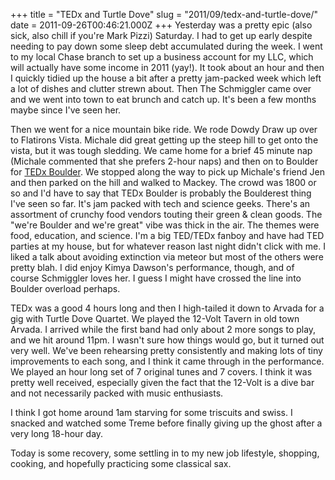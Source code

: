 +++
title = "TEDx and Turtle Dove"
slug = "2011/09/tedx-and-turtle-dove/"
date = 2011-09-26T00:46:21.000Z
+++
Yesterday was a pretty epic (also sick, also chill if you're Mark Pizzi) Saturday.  I had to get up early despite needing to pay down some sleep debt accumulated during the week.  I went to my local Chase branch to set up a business account for my LLC, which will actually have some income in 2011 (yay!).  It took about an hour and then I quickly tidied up the house a bit after a pretty jam-packed week which left a lot of dishes and clutter strewn about.  Then The Schmiggler came over and we went into town to eat brunch and catch up.  It's been a few months maybe since I've seen her.

Then we went for a nice mountain bike ride.  We rode Dowdy Draw up over to Flatirons Vista.  Michale did great getting up the steep hill to get onto the vista, but it was tough sledding.  We came home for a brief 45 minute nap (Michale commented that she prefers 2-hour naps) and then on to Boulder for [TEDx Boulder](http://tedxboulder.com/).  We stopped along the way to pick up Michale's friend Jen and then parked on the hill and walked to Mackey.  The crowd was 1800 or so and I'd have to say that TEDx Boulder is probably the Boulderest thing I've seen so far.  It's jam packed with tech and science geeks.  There's an assortment of crunchy food vendors touting their green & clean goods.  The "we're Boulder and we're great" vibe was thick in the air.  The themes were food, education, and science.  I'm a big TED/TEDx fanboy and have had TED parties at my house, but for whatever reason last night didn't click with me.  I liked a talk about avoiding extinction via meteor but most of the others were pretty blah.  I did enjoy Kimya Dawson's performance, though, and of course Schmiggler loves her.  I guess I might have crossed the line into Boulder overload perhaps.

TEDx was a good 4 hours long and then I high-tailed it down to Arvada for a gig with Turtle Dove Quartet.  We played the 12-Volt Tavern in old town Arvada.  I arrived while the first band had only about 2 more songs to play, and we hit around 11pm.  I wasn't sure how things would go, but it turned out very well.  We've been rehearsing pretty consistently and making lots of tiny improvements to each song, and I think it came through in the performance.  We played an hour long set of 7 original tunes and 7 covers.  I think it was pretty well received, especially given the fact that the 12-Volt is a dive bar and not necessarily packed with music enthusiasts.

I think I got home around 1am starving for some triscuits and swiss.  I snacked and watched some Treme before finally giving up the ghost after a very long 18-hour day.

Today is some recovery, some settling in to my new job lifestyle, shopping, cooking, and hopefully practicing some classical sax.